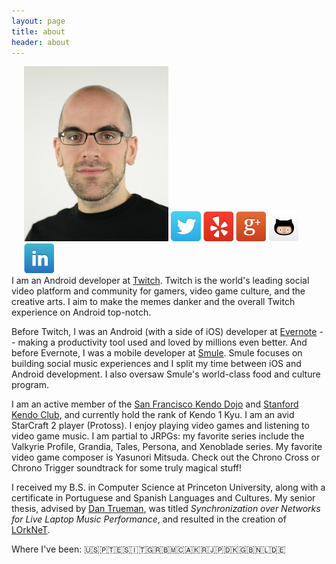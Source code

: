 ```yaml
---
layout: page
title: about 
header: about
---
```


<div style="float: right; padding-left: 20px;">
	<img src="/assets/images/mark_600x728.jpg" width="231" height="280">
	<a href="https://twitter.com/markmcerqueira"><img class="icon" src="/assets/images/webicons/fc-webicon-twitter.png" alt="Twitter"/></a>
	<a href="http://www.yelp.com/user_details?userid=V4unpKMFq8kSHDMw2UW9rQ"><img class="icon" src="/assets/images/webicons/fc-webicon-yelp.png" alt="Yelp"/></a>
	<a href="https://plus.google.com/115447608718072621401"><img class="icon" src="/assets/images/webicons/fc-webicon-googleplus.png" alt="Google+"/></a>
	<a href="https://github.com/markcerqueira"><img class="icon" src="/assets/images/webicons/fc-webicon-github.png" alt="GitHub"/></a>
	<a href="http://www.linkedin.com/in/markcerqueira/"><img class="icon" src="/assets/images/webicons/fc-webicon-linkedin.png" alt="LinkedIn"/></a>
</div>

I am an Android developer at [Twitch][7]. Twitch is the world's leading social video platform and community for gamers, video game culture, and the creative arts. I aim to make the memes danker and the overall Twitch experience on Android top-notch. 

Before Twitch, I was an Android (with a side of iOS) developer at [Evernote][6] -- making a productivity tool used and loved by millions even better. And before Evernote, I was a mobile developer at [Smule][5]. Smule focuses on building social music experiences and I split my time between iOS and Android development. I also oversaw Smule's world-class food and culture program.

I am an active member of the [San Francisco Kendo Dojo][1] and [Stanford Kendo Club][2], and currently hold the rank of Kendo 1 Kyu. I am an avid StarCraft 2 player (Protoss). I enjoy playing video games and listening to video game music. I am partial to JRPGs: my favorite series include the Valkyrie Profile, Grandia, Tales, Persona, and Xenoblade series. My favorite video game composer is Yasunori Mitsuda. Check out the Chrono Cross or Chrono Trigger soundtrack for some truly magical stuff!

I received my B.S. in Computer Science at Princeton University, along with a certificate in Portuguese and Spanish Languages and Cultures. My senior thesis, advised by [Dan Trueman][3], was titled *Synchronization over Networks for Live Laptop Music Performance*, and resulted in the creation of [LOrkNeT][4].

Where I've been: 🇺🇸🇵🇹🇪🇸🇮🇹🇬🇷🇧🇲🇨🇦🇰🇷🇯🇵🇩🇰🇬🇧🇳🇱🇩🇪

[1]: http://sanfranciscokendo.org/
[2]: http://kendo.stanford.edu/
[3]: http://www.manyarrowsmusic.com/
[4]: http://lorknet.cs.princeton.edu/
[5]: http://www.smule.com/
[6]: http://www.evernote.com/
[7]: https://www.twitch.tv/